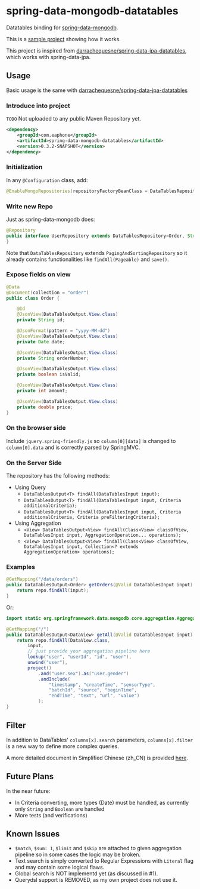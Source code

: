 # spring-data-mongodb-datatables
Datatables binding for [spring-data-mongodb](http://projects.spring.io/spring-data-mongodb/).

This is a [sample project](spring-data-mongodb-datatables-samples) showing how it works.

This project is inspired from [darrachequesne/spring-data-jpa-datatables](https://github.com/darrachequesne/spring-data-jpa-datatables/), which works with spring-data-jpa.

## Usage ##

Basic usage is the same with [darrachequesne/spring-data-jpa-datatables](https://github.com/darrachequesne/spring-data-jpa-datatables/)

### Introduce into project ###

`TODO` Not uploaded to any public Maven Repository yet.

```xml
<dependency>
    <groupId>com.eaphone</groupId>
    <artifactId>spring-data-mongodb-datatables</artifactId>
    <version>0.3.2-SNAPSHOT</version>
</dependency>
```

### Initialization ###

In any `@Configuration` class, add:

```java
@EnableMongoRepositories(repositoryFactoryBeanClass = DataTablesRepositoryFactoryBean.class)
```

### Write new Repo ###

Just as spring-data-mongodb does:

```java
@Repository
public interface UserRepository extends DataTablesRepository<Order, String> {
}
```

Note that `DataTablesRepository` extends `PagingAndSortingRepository` so it already contains functionalities like `findAll(Pageable)` and `save()`.

### Expose fields on view ###

```java
@Data
@Document(collection = "order")
public class Order {

    @Id
    @JsonView(DataTablesOutput.View.class)
    private String id;

    @JsonFormat(pattern = "yyyy-MM-dd")
    @JsonView(DataTablesOutput.View.class)
    private Date date;

    @JsonView(DataTablesOutput.View.class)
    private String orderNumber;

    @JsonView(DataTablesOutput.View.class)
    private boolean isValid;

    @JsonView(DataTablesOutput.View.class)
    private int amount;

    @JsonView(DataTablesOutput.View.class)
    private double price;
}
```

### On the browser side ###

Include `jquery.spring-friendly.js` so `column[0][data]` is changed to `column[0].data` and is correctly parsed by SpringMVC.

### On the Server Side ###

The repository has the following methods:

* Using Query
  * `DataTablesOutput<T> findAll(DataTablesInput input);`
  * `DataTablesOutput<T> findAll(DataTablesInput input, Criteria additionalCriteria);`
  * `DataTablesOutput<T> findAll(DataTablesInput input, Criteria additionalCriteria, Criteria preFilteringCriteria);`
* Using Aggregation
  * `<View> DataTablesOutput<View> findAll(Class<View> classOfView, DataTablesInput input, AggregationOperation... operations);`
  * `<View> DataTablesOutput<View> findAll(Class<View> classOfView, DataTablesInput input, Collection<? extends AggregationOperation> operations);`

### Examples ###

```java
@GetMapping("/data/orders")
public DataTablesOutput<Order> getOrders(@Valid DataTablesInput input) {
    return repo.findAll(input);
}
```

Or: 

```java
import static org.springframework.data.mongodb.core.aggregation.Aggregation.*;

@GetMapping("/")
public DataTablesOutput<DataView> getAll(@Valid DataTablesInput input) {
    return repo.findAll(DataView.class,
        input,
        // just provide your aggregation pipeline here
        lookup("user", "userId", "id", "user"),
        unwind("user"),
        project()
            .and("user.sex").as("user.gender")
            .andInclude(
                "timestamp", "createTime", "sensorType",
                "batchId", "source", "beginTime",
                "endTime", "text", "url", "value")
            );
}
```

## Filter ##

In addition to DataTables' `columns[x].search` parameters, `columns[x].filter` is a new way to define more complex queries.  

A more detailed document in Simplified Chinese (zh_CN) is provided [here](doc/DataTablesInput.zh-CN.md).

## Future Plans ##

In the near future:

* In Criteria converting, more types (Date) must be handled, as currently only `String` and `Boolean` are handled
* More tests (and verifications)

## Known Issues ##

* `$match`, `$sum: 1`, `$limit` and `$skip` are attached to given aggregation pipeline so in some cases the logic may be broken.
* Text search is simply converted to Regular Expressions with `Literal` flag and may contain some logical flaws.
* Global search is NOT implementd yet (as discussed in #1).
* Querydsl support is REMOVED, as my own project does not use it.

